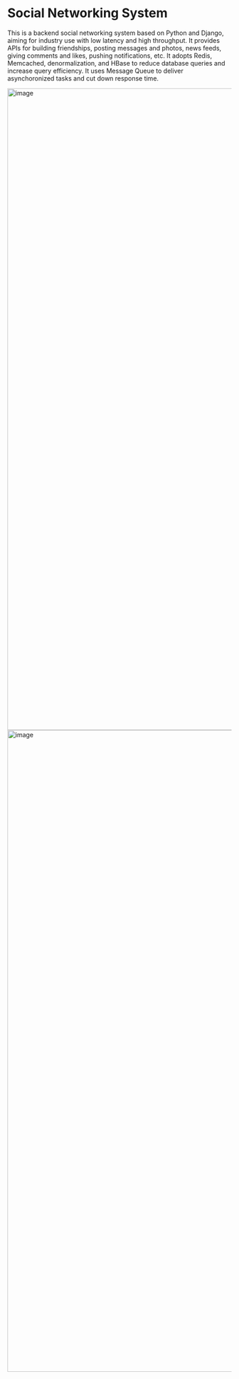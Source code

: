 # Social Networking System

This is a backend social networking system based on Python and Django, aiming for industry use with low latency and high throughput. It provides APIs for building friendships, posting messages and photos, news feeds, giving comments and likes, pushing notifications, etc. It adopts Redis, Memcached, denormalization, and HBase to reduce database queries and increase query efficiency. It uses Message Queue to deliver asynchoronized tasks and cut down response time.

<img width="1440" alt="image" src="https://user-images.githubusercontent.com/70275050/178489340-77cb7ab5-649e-457a-84b8-a0fcf102803c.png">
<img width="1440" alt="image" src="https://user-images.githubusercontent.com/70275050/178489411-de28b355-2210-48c2-bceb-0d27fed80b65.png">


